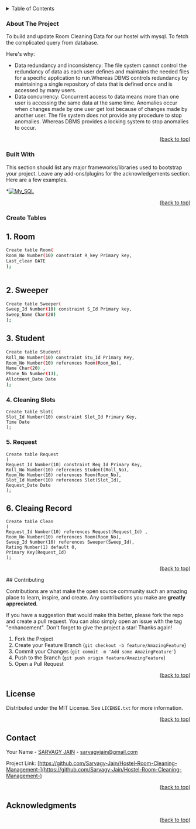 <a name="readme-top"></a>

<!-- TABLE OF CONTENTS -->
<details>V
  <summary>Table of Contents</summary>
  <ol>
    <li>
      <a href="#about-the-project">About The Project</a>
      <ul>
        <li><a href="#built-with">Built With</a></li>
      </ul>
    </li>
    <li>
      <a href="#Create Tables">Create Tables</a>
      <ul>
        <li><a href="#1. Room">Room</a></li>
        <li><a href="#2. Sweeper">Sweeper</a></li>
      </ul>
    </li>
    <li><a href="#license">License</a></li>
    <li><a href="#contact">Contact</a></li>
    <li><a href="#acknowledgments">Acknowledgments</a></li>
  </ol>
</details>



<!-- ABOUT THE PROJECT -->
### About The Project

To build and update Room Cleaning Data for our hostel with mysql. To fetch the complicated query from database. 

Here's why:
* Data redundancy and inconsistency: The file system cannot control the redundancy of data as each user defines and maintains the needed files for a specific application to run.Whereas DBMS controls redundancy by maintaining a single repository of data that is defined once and is accessed by many users.
* Data concurrency: Concurrent access to data means more than one user is accessing the same data at the same time. Anomalies occur when changes made by one user get lost because of changes made by another user. The file system does not provide any procedure to stop anomalies. Whereas DBMS provides a locking system to stop anomalies to occur.

<p align="right">(<a href="#readme-top">back to top</a>)</p>

### Built With

This section should list any major frameworks/libraries used to bootstrap your project. Leave any add-ons/plugins for the acknowledgements section. Here are a few examples.

*[![My_SQL][MYSQL]][Mysql-url]

<p align="right">(<a href="#readme-top">back to top</a>)</p>

<!-- GETTING STARTED -->
### Create Tables

## 1. Room
```sh
Create table Room(
Room_No Number(10) constraint R_key Primary key,
Last_clean DATE
);
  
```

## 2. Sweeper
```sh
Create table Sweeper(
Sweep_Id Number(10) constraint S_Id Primary key,
Sweep_Name Char(20)
);
  ```

## 3. Student
  ```sh
  Create table Student(
  Roll_No Number(10) constraint Stu_Id Primary Key,
  Room_No Number(10) references Room(Room_No),
  Name Char(20) ,
  Phone_No Number(13),
  Allotment_Date Date
  );
  ```
  
### 4.  Cleaning Slots
  ```
  Create table Slot(
  Slot_Id Number(10) constraint Slot_Id Primary Key,
  Time Date 
  );
  ```

### 5.  Request
```
Create table Request 
(
Request_Id Number(10) constraint Req_Id Primary Key,
Roll_No Number(10) references Student(Roll_No),
Room_No Number(10) references Room(Room_No),
Slot_Id Number(10) references Slot(Slot_Id),
Request_Date Date
);
```

## 6.  Cleaing Record
```
Create table Clean  
(
Request_Id Number(10) references Request(Request_Id) ,
Room_No Number(10) references Room(Room_No),
Sweep_Id Number(10) references Sweeper(Sweep_Id),
Rating Number(1) default 0,
Primary Key(Request_Id)
);
```

<p align="right">(<a href="#readme-top">back to top</a>)</p>
<!-- CONTRIBUTING -->
## Contributing

Contributions are what make the open source community such an amazing place to learn, inspire, and create. Any contributions you make are **greatly appreciated**.

If you have a suggestion that would make this better, please fork the repo and create a pull request. You can also simply open an issue with the tag "enhancement".
Don't forget to give the project a star! Thanks again!

1. Fork the Project
2. Create your Feature Branch (`git checkout -b feature/AmazingFeature`)
3. Commit your Changes (`git commit -m 'Add some AmazingFeature'`)
4. Push to the Branch (`git push origin feature/AmazingFeature`)
5. Open a Pull Request

<p align="right">(<a href="#readme-top">back to top</a>)</p>



<!-- LICENSE -->
## License

Distributed under the MIT License. See `LICENSE.txt` for more information.

<p align="right">(<a href="#readme-top">back to top</a>)</p>



<!-- CONTACT -->
## Contact

Your Name - [SARVAGY JAIN](https://www.linkedin.com/in/sarvagy-jain-17a74a207/) - sarvagyjain@gmail.com

Project Link: [https://github.com/Sarvagy-Jain/Hostel-Room-Cleaning-Management-](https://github.com/Sarvagy-Jain/Hostel-Room-Cleaning-Management-)

<p align="right">(<a href="#readme-top">back to top</a>)</p>



<!-- ACKNOWLEDGMENTS -->
## Acknowledgments



<p align="right">(<a href="#readme-top">back to top</a>)</p>


<!-- MARKDOWN LINKS & IMAGES -->
<!-- https://www.markdownguide.org/basic-syntax/#reference-style-links -->
[MYSQL]:https://img.shields.io/badge/mysql-%2300f.svg?style=for-the-badge&logo=mysql&logoColor=white
[Mysql-url]: https://www.mysql.com/

